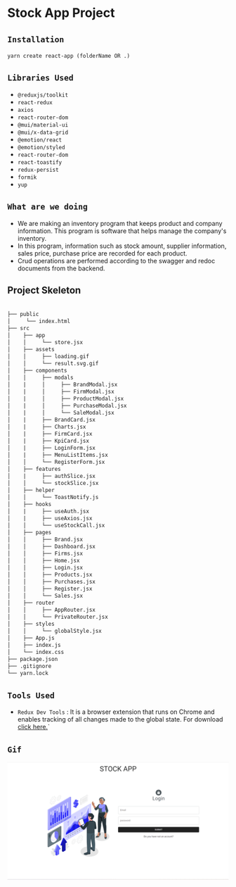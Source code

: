 # Stock App Project

## `Installation`

```
yarn create react-app (folderName OR .)
```

## `Libraries Used`

- `@reduxjs/toolkit`
- `react-redux`
- `axios`
- `react-router-dom`
- `@mui/material-ui`
- `@mui/x-data-grid`
- `@emotion/react`
- `@emotion/styled`
- `react-router-dom`
- `react-toastify`
- `redux-persist`
- `formik`
- `yup`

## `What are we doing`

- We are making an inventory program that keeps product and company information. This program is software that helps manage the company's inventory.
- In this program, information such as stock amount, supplier information, sales price, purchase price are recorded for each product.
- Crud operations are performed according to the swagger and redoc documents from the backend.

## Project Skeleton

```

├── public
│     └── index.html
├── src
│    ├── app
│    │     └── store.jsx
│    ├── assets
│    │     ├── loading.gif
│    │     └── result.svg.gif
│    ├── components
│    │     ├── modals
│    |     │     ├── BrandModal.jsx
│    |     │     ├── FirmModal.jsx
│    |     │     ├── ProductModal.jsx
│    |     │     ├── PurchaseModal.jsx
│    |     │     └── SaleModal.jsx
│    |     ├── BrandCard.jsx
│    |     ├── Charts.jsx
│    |     ├── FirmCard.jsx
│    |     ├── KpiCard.jsx
│    |     ├── LoginForm.jsx
│    |     ├── MenuListItems.jsx
│    │     └── RegisterForm.jsx
│    ├── features
│    |     ├── authSlice.jsx
│    │     └── stockSlice.jsx
│    ├── helper
│    │     └── ToastNotify.js
│    ├── hooks
│    |     ├── useAuth.jsx
│    |     ├── useAxios.jsx
│    │     └── useStockCall.jsx
│    ├── pages
│    │     ├── Brand.jsx
│    │     ├── Dashboard.jsx
│    │     ├── Firms.jsx
│    │     ├── Home.jsx
│    │     ├── Login.jsx
│    │     ├── Products.jsx
│    │     ├── Purchases.jsx
│    │     ├── Register.jsx
│    │     └── Sales.jsx
│    ├── router
│    │     ├── AppRouter.jsx
│    │     └── PrivateRouter.jsx
│    ├── styles
│    │     └── globalStyle.jsx
│    ├── App.js
│    ├── index.js
│    └── index.css
├── package.json
├── .gitignore
└── yarn.lock
```

## `Tools Used`

- `Redux Dev Tools` : It is a browser extension that runs on Chrome and enables tracking of all changes made to the global state. For download [click here.](https://chrome.google.com/webstore/detail/redux-devtools/lmhkpmbekcpmknklioeibfkpmmfibljd?utm_source=chrome-ntp-icon)`

## `Gif`

![gif](stockappgif.gif)